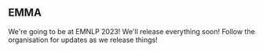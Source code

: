 ## EMMA

We're going to be at EMNLP 2023! We'll release everything soon! Follow the organisation for updates as we release things!
